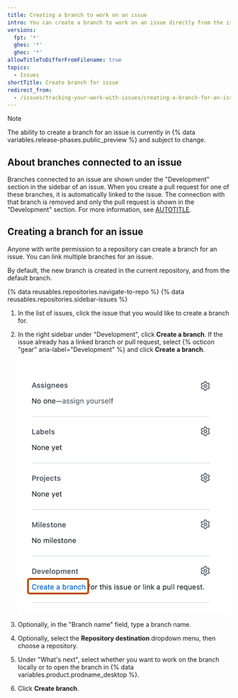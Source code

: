 ```yaml
---
title: Creating a branch to work on an issue
intro: You can create a branch to work on an issue directly from the issue page and get started right away.
versions:
  fpt: '*'
  ghes: '*'
  ghec: '*'
allowTitleToDifferFromFilename: true
topics:
  - Issues
shortTitle: Create branch for issue
redirect_from:
  - /issues/tracking-your-work-with-issues/creating-a-branch-for-an-issue
---
```


> [!NOTE]
> The ability to create a branch for an issue is currently in {% data variables.release-phases.public_preview %} and subject to change.

## About branches connected to an issue

Branches connected to an issue are shown under the "Development" section in the sidebar of an issue. When you create a pull request for one of these branches, it is automatically linked to the issue. The connection with that branch is removed and only the pull request is shown in the "Development" section. For more information, see [AUTOTITLE](/issues/tracking-your-work-with-issues/linking-a-pull-request-to-an-issue).

## Creating a branch for an issue

Anyone with write permission to a repository can create a branch for an issue. You can link multiple branches for an issue.

By default, the new branch is created in the current repository, and from the default branch.

{% data reusables.repositories.navigate-to-repo %}
{% data reusables.repositories.sidebar-issues %}
1. In the list of issues, click the issue that you would like to create a branch for.
1. In the right sidebar under "Development", click **Create a branch**. If the issue already has a linked branch or pull request, select {% octicon "gear" aria-label="Development" %} and click **Create a branch**.

   ![Screenshot of the issue sidebar. In the "Development" section, a link, labeled "Create a branch", is outlined in dark orange.](/assets/images/help/issues/create-a-branch.png)
1. Optionally, in the "Branch name" field, type a branch name.
1. Optionally, select the **Repository destination** dropdown menu, then choose a repository.
1. Under "What's next", select whether you want to work on the branch locally or to open the branch in {% data variables.product.prodname_desktop %}.
1. Click **Create branch**.
